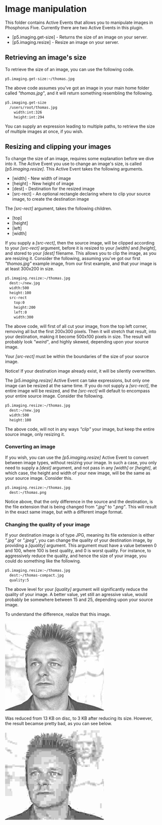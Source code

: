 Image manipulation
===============

This folder contains Active Events that allows you to manipulate images in Phosphorus Five. Currently there are two Active Events in this plugin.

* [p5.imaging.get-size] - Returns the size of an image on your server.
* [p5.imaging.resize] - Resize an image on your server.

## Retrieving an image's size

To retrieve the size of an image, you can use the following code.

```
p5.imaging.get-size:~/thomas.jpg
```

The above code assumes you've got an image in your main home folder called _"thomas.jpg"_, and it will return something resembling the following.

```
p5.imaging.get-size
  /users/root/thomas.jpg
    width:int:326
    height:int:294
```

You can supply an expression leading to multiple paths, to retrieve the size of multiple images at once, if you wish.

## Resizing and clipping your images

To change the size of an image, requires some explanation before we dive into it. The Active Event you use to change an image's size, is 
called *[p5.imaging.resize]*. This Active Event takes the following arguments.

* [width] - New width of image
* [height] - New height of image
* [dest] - Destination for the resized image
* [src-rect] - An optional rectangle declaring where to clip your source image, to create the destination image

The *[src-rect]* argument, takes the following children.

* [top]
* [height]
* [left]
* [width]

If you supply a *[src-rect]*, then the source image, will be clipped according to your *[src-rect]* argument, before it is resized to your *[width]* 
and *[height]*, and stored to your *[dest]* filename. This allows you to clip the image, as you are resizing it. Consider the following, assuming you've
got our first _"thomas.jpg"_ example image, from our first example, and that your image is at least 300x200 in size.

```
p5.imaging.resize:~/thomas.jpg
  dest:~/new.jpg
  width:500
  height:100
  src-rect
    top:0
    height:200
    left:0
    width:300
```

The above code, will first of all cut your image, from the top left corner, removing all but the first 200x300 pixels. Then it will stretch that result,
into your destination, making it become 500x100 pixels in size. The result will probably look _"weird"_, and highly skewed, depending upon your source image.

Your *[src-rect]* must be within the boundaries of the size of your source image.

Notice!
If your destination image already exist, it will be silently overwritten.

The *[p5.imaging.resize]* Active Event can take expressions, but only one image can be resized at the same time. If you do not supply a *[src-rect]*, the
entire image will be resized, and the *[src-rect]* will default to encompass your entire source image. Consider the following.

```
p5.imaging.resize:~/thomas.jpg
  dest:~/new.jpg
  width:500
  height:100
```

The above code, will not in any ways _"clip"_ your image, but keep the entire source image, only resizing it.

### Converting an image

If you wish, you can use the *[p5.imaging.resize]* Active Event to convert between image types, without resizing your image. In such a case, you only
need to supply a *[dest]* argument, and not pass in any *[width]* or *[height]*, at which case, the height and width of your new image, will be the
same as your source image. Consider this.

```
p5.imaging.resize:~/thomas.jpg
  dest:~/thomas.png
```

Notice above, that the only difference in the source and the destination, is the file extension that is being changed from _".jpg"_ to _".png"_. This will 
result in the exact same image, but with a different image format. 

### Changing the quality of your image

If your destination image is of type JPG, meaning its file extension is either _".jpg"_ or _".jpeg"_, you can change the quality of your destination image, 
by providing a *[quality]* argument. This argument must have a value between 0 and 100, where 100 is best quality, and 0 is worst quality. For instance, to
aggressively reduce the quality, and hence the size of your image, you could do something like the following. 

```
p5.imaging.resize:~/thomas.jpg
  dest:~/thomas-compact.jpg
  quality:5
```

The above level for your *[quality]* argument will significantly reduce the quality of your image. A better value, yet still an agressive value, would probably
be somewhere between 15 and 25, depending upon your source image.

To understand the difference, realize that this image.

![alt tag](screenshots/thomas.jpg)

Was reduced from 13 KB on disc, to 3 KB after reducing its size. However, the result becamse pretty bad, as you can see below.

![alt tag](screenshots/thomas-compact.jpg)
